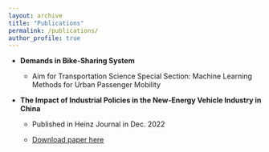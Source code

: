 ```yaml
---
layout: archive
title: "Publications"
permalink: /publications/
author_profile: true
---
```


 <!--- {% if author.googlescholar %}
  You can also find my articles on <u><a href="{{author.googlescholar}}">my Google Scholar profile</a>.</u>
{% endif %}

{% include base_path %}

{% for post in site.publications reversed %}
  {% include archive-single.html %}
{% endfor %} -->

* **Demands in Bike-Sharing System**

  * Aim for Transportation Science Special Section: Machine Learning Methods for Urban Passenger Mobility

* **The Impact of Industrial Policies in the New-Energy Vehicle Industry in China**

  * Published in Heinz Journal in Dec. 2022

  * [Download paper here](http://jingyanjiang.github.io/files/Jingyan_Jiang-The_Impact_of_Industrial_Policies_in_the_New-Energy_Vehicle_Industry_in-China_final.pdf)

